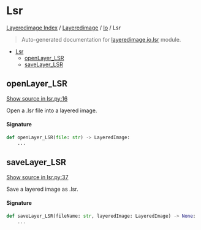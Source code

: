 # Lsr

[Layeredimage Index](../../README.md#layeredimage-index) /
[Layeredimage](../index.md#layeredimage) /
[Io](./index.md#io) /
Lsr

> Auto-generated documentation for [layeredimage.io.lsr](../../../../layeredimage/io/lsr.py) module.

- [Lsr](#lsr)
  - [openLayer_LSR](#openlayer_lsr)
  - [saveLayer_LSR](#savelayer_lsr)

## openLayer_LSR

[Show source in lsr.py:16](../../../../layeredimage/io/lsr.py#L16)

Open a .lsr file into a layered image.

#### Signature

```python
def openLayer_LSR(file: str) -> LayeredImage:
    ...
```



## saveLayer_LSR

[Show source in lsr.py:37](../../../../layeredimage/io/lsr.py#L37)

Save a layered image as .lsr.

#### Signature

```python
def saveLayer_LSR(fileName: str, layeredImage: LayeredImage) -> None:
    ...
```